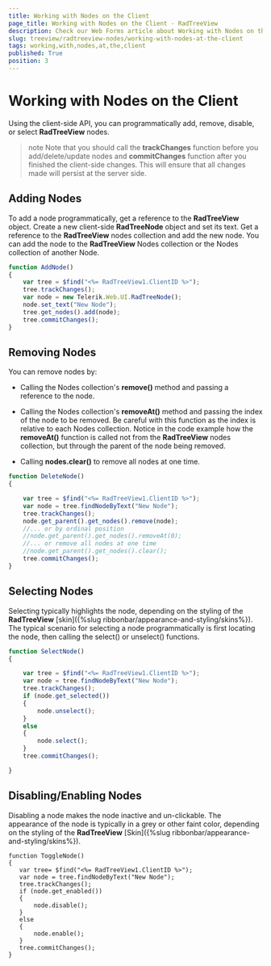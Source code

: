 ```yaml
---
title: Working with Nodes on the Client
page_title: Working with Nodes on the Client - RadTreeView
description: Check our Web Forms article about Working with Nodes on the Client.
slug: treeview/radtreeview-nodes/working-with-nodes-at-the-client
tags: working,with,nodes,at,the,client
published: True
position: 3
---
```


# Working with Nodes on the Client



Using the client-side API, you can programmatically add, remove, disable, or select **RadTreeView** nodes.

>note Note that you should call the **trackChanges** function before you add/delete/update nodes and **commitChanges** function after you finished the client-side changes. This will ensure that all changes made will persist at the server side.
>


## Adding Nodes

To add a node programmatically, get a reference to the **RadTreeView** object. Create a new client-side **RadTreeNode** object and set its text. Get a reference to the **RadTreeView** nodes collection and add the new node. You can add the node to the **RadTreeView** Nodes collection or the Nodes collection of another Node.

````JavaScript
function AddNode() 
{
    var tree = $find("<%= RadTreeView1.ClientID %>");
    tree.trackChanges();
    var node = new Telerik.Web.UI.RadTreeNode();
    node.set_text("New Node");
    tree.get_nodes().add(node);
    tree.commitChanges();
}
````



## Removing Nodes

You can remove nodes by:

* Calling the Nodes collection's **remove()** method and passing a reference to the node.

* Calling the Nodes collection's **removeAt()** method and passing the index of the node to be removed. Be careful with this function as the index is relative to each Nodes collection. Notice in the code example how the **removeAt()** function is called not from the **RadTreeView** nodes collection, but through the parent of the node being removed.

* Calling **nodes.clear()** to remove all nodes at one time.

````JavaScript
function DeleteNode() 
{

    var tree = $find("<%= RadTreeView1.ClientID %>");
    var node = tree.findNodeByText("New Node");
    tree.trackChanges();
    node.get_parent().get_nodes().remove(node);
    //... or by ordinal position    
    //node.get_parent().get_nodes().removeAt(0);    
    //... or remove all nodes at one time
    //node.get_parent().get_nodes().clear();
    tree.commitChanges();
}
````



## Selecting Nodes

Selecting typically highlights the node, depending on the styling of the **RadTreeView** [skin]({%slug ribbonbar/appearance-and-styling/skins%}). The typical scenario for selecting a node programmatically is first locating the node, then calling the select() or unselect() functions.

````JavaScript
function SelectNode()        
{

    var tree = $find("<%= RadTreeView1.ClientID %>");
    var node = tree.findNodeByText("New Node");
    tree.trackChanges();
    if (node.get_selected()) 
    {
        node.unselect();
    }
    else 
    {
        node.select();
    }
    tree.commitChanges();

}
````



## Disabling/Enabling Nodes

Disabling a node makes the node inactive and un-clickable. The appearance of the node is typically in a grey or other faint color, depending on the styling of the **RadTreeView** [Skin]({%slug ribbonbar/appearance-and-styling/skins%}).

````ASPNET
function ToggleNode()
{
   var tree= $find("<%= RadTreeView1.ClientID %>");
   var node = tree.findNodeByText("New Node");
   tree.trackChanges();
   if (node.get_enabled())
   {
       node.disable();
   }
   else
   {
       node.enable();
   }
   tree.commitChanges();
}
````


